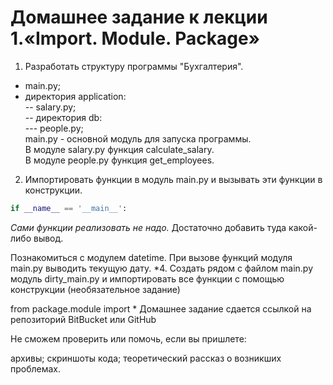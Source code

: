 Домашнее задание к лекции 1.«Import. Module. Package»
=====================================================
1. Разработать структуру программы "Бухгалтерия".
  + main.py;
  + директория application:<br/>
    -- salary.py;<br/>
    -- директория db:<br/>
    --- people.py;<br/>
  main.py - основной модуль для запуска программы.<br/>
  В модуле salary.py функция calculate_salary.<br/>
  В модуле people.py функция get_employees.<br/>
  
2. Импортировать функции в модуль main.py и вызывать эти функции в конструкции.<br/>
```python
if __name__ == '__main__':
```
*Сами функции реализовать не надо.* Достаточно добавить туда какой-либо вывод.

Познакомиться с модулем datetime. При вызове функций модуля main.py выводить текущую дату.
*4. Создать рядом с файлом main.py модуль dirty_main.py и импортировать все функции с помощью конструкции (необязательное задание)

from package.module import *
Домашнее задание сдается ссылкой на репозиторий BitBucket или GitHub

Не сможем проверить или помочь, если вы пришлете:

архивы;
скриншоты кода;
теоретический рассказ о возникших проблемах.
